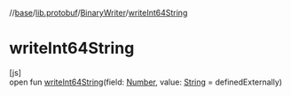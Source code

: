 //[base](../../../index.md)/[lib.protobuf](../index.md)/[BinaryWriter](index.md)/[writeInt64String](write-int64-string.md)

# writeInt64String

[js]\
open fun [writeInt64String](write-int64-string.md)(field: [Number](https://kotlinlang.org/api/latest/jvm/stdlib/kotlin/-number/index.html), value: [String](https://kotlinlang.org/api/latest/jvm/stdlib/kotlin/-string/index.html) = definedExternally)
